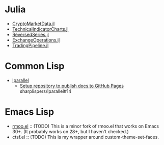 # Julia

- [CryptoMarketData.jl](https://g-gundam.github.io/CryptoMarketData.jl)
- [TechnicalIndicatorCharts.jl](https://g-gundam.github.io/TechnicalIndicatorCharts.jl)
- [ReversedSeries.jl](https://g-gundam.github.io/ReversedSeries.jl)
- [ExchangeOperations.jl](https://g-gundam.github.io/ExchangeOperations.jl)
- [TradingPipeline.jl](https://g-gundam.github.io/TradingPipeline.jl/dev/)

# Common Lisp

- [lparallel](https://g-gundam.github.io/lparallel/)
    + [Setup repository to publish docs to GitHub Pages](https://github.com/sharplispers/lparallel/pull/14) sharplispers/lparallel#14 

# Emacs Lisp

- [rmoo.el](https://github.com/g-gundam/rmoo) :: (TODO) This is a minor fork of rmoo.el that works on Emacs 30+. (It probably works on 28+, but I haven't checked.)
- ctsf.el :: (TODO) This is my wrapper around custom-theme-set-faces.
